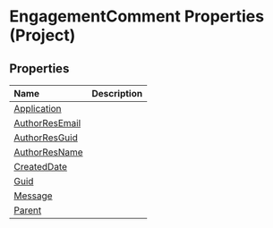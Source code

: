 
# EngagementComment Properties (Project)

## Properties



|**Name**|**Description**|
|:-----|:-----|
| [Application](7c74fa87-932a-6f46-72cd-3f0ad3dfa245.md)||
| [AuthorResEmail](a14c0d6c-2163-b7ce-86a8-b44ab691a386.md)||
| [AuthorResGuid](551e1ae2-346a-aac5-7fca-ac92f6983cc6.md)||
| [AuthorResName](1c148709-ce9b-ff90-3f4c-932e2c6f79aa.md)||
| [CreatedDate](1d963d79-e219-9c91-2332-6c977dd346fa.md)||
| [Guid](d36b982b-bf3a-cdfe-d910-f1cd2bdab769.md)||
| [Message](b54430ec-7d99-76eb-2895-7c54abea6bc2.md)||
| [Parent](d27685a9-4a21-9095-d6e0-8a3978faf11d.md)||
